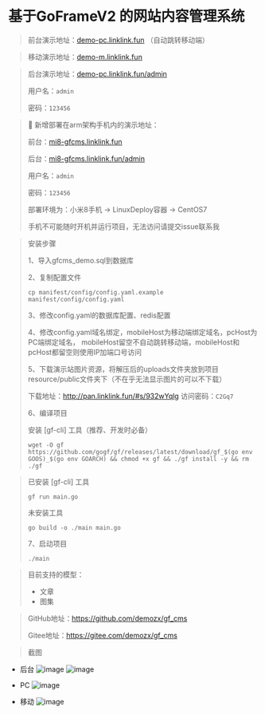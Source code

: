 # 基于GoFrameV2 的网站内容管理系统
> 前台演示地址：[demo-pc.linklink.fun](http://demo-pc.linklink.fun) （自动跳转移动端）

> 移动演示地址：[demo-m.linklink.fun](http://demo-m.linklink.fun)

> 后台演示地址：[demo-pc.linklink.fun/admin](http://demo-pc.linklink.fun/admin)
>
> 
> 用户名：<code>admin</code>
>
> 密码：<code>123456</code>

> 📱 新增部署在arm架构手机内的演示地址：
> 
> 前台：[mi8-gfcms.linklink.fun](http://mi8-gfcms.linklink.fun)
> 
> 后台：[mi8-gfcms.linklink.fun/admin](http://mi8-gfcms.linklink.fun/admin)
>
>
> 用户名：<code>admin</code>
>
> 密码：<code>123456</code>
>
> 部署环境为：小米8手机 -> LinuxDeploy容器 -> CentOS7
>
> 
> 手机不可能随时开机并运行项目，无法访问请提交issue联系我

> 安装步骤
> 
> 1、导入gfcms_demo.sql到数据库
>
> 2、复制配置文件
>
> ```shell
> cp manifest/config/config.yaml.example manifest/config/config.yaml
> ```
> 
> 3、修改config.yaml的数据库配置、redis配置
>
> 4、修改config.yaml域名绑定，mobileHost为移动端绑定域名，pcHost为PC端绑定域名，
> mobileHost留空不自动跳转移动端，mobileHost和pcHost都留空则使用IP加端口号访问
> 
> 5、下载演示站图片资源，将解压后的uploads文件夹放到项目resource/public文件夹下（不在乎无法显示图片的可以不下载）
> 
> 下载地址：http://pan.linklink.fun/#s/932wYqlg 访问密码：<code>C2Gq7</code>
> 
> 6、编译项目
> 
> 安装 [gf-cli] 工具（推荐、开发时必备）
> 
> ```shell
> wget -O gf https://github.com/gogf/gf/releases/latest/download/gf_$(go env GOOS)_$(go env GOARCH) && chmod +x gf && ./gf install -y && rm ./gf

> 已安装 [gf-cli] 工具
> ```shell
> gf run main.go
> ```
>
> 未安装工具
> ```shell
> go build -o ./main main.go
> ```
> 
> 7、启动项目
> 
> ```shell
> ./main
> ```

> 目前支持的模型：
> - 文章
> - 图集

> GitHub地址：https://github.com/demozx/gf_cms
>
> Gitee地址：https://gitee.com/demozx/gf_cms

> 截图
- 后台
![image](./README/backend.jpg)
![image](./README/channel.png)
- PC
![image](./README/pc.jpg)

- 移动
![image](./README/mobile.jpg)


